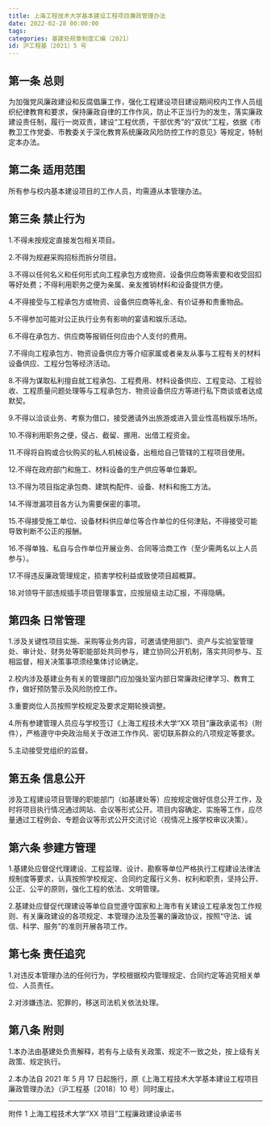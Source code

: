 ```yaml
---
title: 上海工程技术大学基本建设工程项目廉政管理办法
date: 2022-02-28 00:00:00
tags: 
categories: 基建处规章制度汇编（2021）
id: 沪工程基〔2021〕5 号
---
```


## 第一条 总则

为加强党风廉政建设和反腐倡廉工作，强化工程建设项目建设期间校内工作人员组织纪律教育和要求，保持廉政自律的工作作风，防止不正当行为的发生，落实廉政建设责任制，履行一岗双责，建设“工程优质，干部优秀”的“双优”工程，依据《市教卫工作党委、市教委关于深化教育系统廉政风险防控工作的意见》等规定，特制定本办法。

## 第二条 适用范围

所有参与校内基本建设项目的工作人员，均需遵从本管理办法。

## 第三条 禁止行为

1.不得未按规定直接发包相关项目。

2.不得为规避采购招标而拆分项目。

3.不得以任何名义和任何形式向工程承包方或物资、设备供应商等索要和收受回扣等好处费；不得利用职务之便为亲属、亲友推销材料和设备提供方便。

4.不得接受与工程承包方或物资、设备供应商等礼金、有价证券和贵重物品。

5.不得参加可能对公正执行业务有影响的宴请和娱乐活动。

6.不得在承包方、供应商等报销任何应由个人支付的费用。

7.不得向工程承包方、物资设备供应方等介绍家属或者亲友从事与工程有关的材料设备供应、工程分包等经济活动。

8.不得为谋取私利擅自就工程承包、工程费用、材料设备供应、工程变动、工程验收、工程质量问题处理等与工程承包方、物资设备供应方等进行私下商谈或者达成默契。

9.不得以洽谈业务、考察为借口，接受邀请外出旅游或进入营业性高档娱乐场所。

10.不得利用职务之便，侵占、截留、挪用、出借工程资金。

11.不得将自购或合伙购买的私人机械设备，出租给自己管辖的工程项目使用。

12.不得在政府部门和施工、材料设备的生产供应等单位兼职。

13.不得为项目指定承包商、建筑构配件、设备、材料和施工方法。

14.不得泄漏项目各方认为需要保密的事项。

15.不得接受施工单位、设备材料供应单位等合作单位的任何津贴，不得接受可能导致判断不公正的报酬。

16.不得单独、私自与合作单位开展业务、合同等洽商工作（至少需两名以上人员参与）。

17.不得违反廉政管理规定，损害学校利益或致使项目超概算。

18.对领导干部违规插手项目管理事宜，应按层级主动汇报，不得隐瞒。

## 第四条 日常管理

1.涉及关键性项目实施、采购等业务内容，可邀请使用部门、资产与实验室管理处、审计处、财务处等职能部处共同参与，建立协同公开机制，落实共同参与、互相监督，相关决策事项须经集体讨论确定。

2.校内涉及基建业务有关的管理部门应加强处室内部日常廉政纪律学习、教育工作，做好预防警示及风险防控工作。

3.重要岗位人员按照学校规定及要求定期轮换调整。

4.所有参建管理人员应与学校签订《上海工程技术大学“XX 项目”廉政承诺书》（附件），严格遵守中央政治局关于改进工作作风、密切联系群众的八项规定等要求。

5.主动接受党组织的监督。

## 第五条 信息公开

涉及工程建设项目管理的职能部门（如基建处等）应按规定做好信息公开工作，及时将项目执行情况通过网站、会议等形式公开。项目内容确定、实施等工作，应尽量通过工程例会、专题会议等形式公开交流讨论（视情况上报学校审议决策）。

## 第六条 参建方管理

1.基建处应督促代理建设、工程监理、设计、勘察等单位严格执行工程建设法律法规制度等要求，认真按照学校规定、合同约定履行义务、权利和职责，坚持公开、公正、公平的原则，强化工程的依法、文明管理。

2.基建处应督促代理建设等单位自觉遵守国家和上海市有关建设工程承发包工作规则、有关廉政建设的各项规定、本管理办法及签署的廉政协议，按照“守法、诚信、科学、服务”的准则开展各项工作。

## 第七条 责任追究

1.对违反本管理办法的任何行为，学校根据校内管理规定、合同约定等追究相关单位、人员责任。

2.对涉嫌违法、犯罪的，移送司法机关依法处理。

## 第八条 附则

1.本办法由基建处负责解释，若有与上级有关政策、规定不一致之处，按上级有关政策、规定执行。

2.本办法自 2021 年 5 月 17 日起施行，原《上海工程技术大学基本建设工程项目廉政管理办法》（沪工程基〔2018〕10 号）同时废止。

---

附件 1 上海工程技术大学“XX 项目”工程廉政建设承诺书
